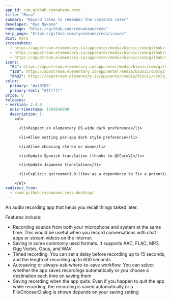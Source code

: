 ```yaml
---
app_id: com.github.ryonakano.reco
title: "Reco"
summary: "Record talks to remember the contents later"
developer: "Ryo Nakano"
homepage: "https://github.com/ryonakano/reco"
help_page: "https://github.com/ryonakano/reco/issues"
dist: hera
screenshots:
  - https://appstream.elementary.io/appcenter/media/bionic/com/github/ryonakano.reco/4C99502E1DE25041136BC4A40A02A204/screenshots/image-1_orig.png
  - https://appstream.elementary.io/appcenter/media/bionic/com/github/ryonakano.reco/4C99502E1DE25041136BC4A40A02A204/screenshots/image-2_orig.png
  - https://appstream.elementary.io/appcenter/media/bionic/com/github/ryonakano.reco/4C99502E1DE25041136BC4A40A02A204/screenshots/image-3_orig.png
icons:
  "64": https://appstream.elementary.io/appcenter/media/bionic/com/github/ryonakano.reco/4C99502E1DE25041136BC4A40A02A204/icons/64x64/com.github.ryonakano.reco_com.github.ryonakano.reco.png
  "128": https://appstream.elementary.io/appcenter/media/bionic/com/github/ryonakano.reco/4C99502E1DE25041136BC4A40A02A204/icons/128x128/com.github.ryonakano.reco_com.github.ryonakano.reco.png
  "64@2": https://appstream.elementary.io/appcenter/media/bionic/com/github/ryonakano.reco/4C99502E1DE25041136BC4A40A02A204/icons/64x64@2/com.github.ryonakano.reco_com.github.ryonakano.reco.png
color:
  primary: "#a10705"
  primary-text: "#ffffff"
price: 0
releases:
- version: 2.4.0
  unix-timestamp: 1593648000
  description: |-
    <ul>

      <li>Respect an elementary OS-wide dark preference</li>

      <li>Allow setting per-app dark style preference</li>

      <li>Allow choosing stereo or mono</li>

      <li>Update Spanish translation (thanks to @CCaroV)</li>

      <li>Update Japanese translation</li>

      <li>Explicit gstreamer1.0-libav as a dependency to fix a potential crash when trying to record in AAC</li>

    </ul>
redirect_from:
  - /com.github.ryonakano.reco.desktop/
---
```


<p>An audio recording app that helps you recall things talked later.</p>
<p>Features include:</p>
<ul>
  <li>Recording sounds from both your microphone and system at the same time. This would be useful when you record conversations
with chat apps or stream videos on the Internet</li>
  <li>Saving in some commonly used formats. It supports AAC, FLAC, MP3, Ogg Vorbis, Opus, and WAV</li>
  <li>Timed recording. You can set a delay before recording up to 15 seconds, and the length of recording up to 600 seconds</li>
  <li>Autosaving or always-ask-where-to-save workflow. You can select whether the app saves recordings automatically or
you choose a destination each time on saving them</li>
  <li>Saving recording when the app quits. Even if you happen to quit the app while recording, the recording is saved
automatically or a FileChooserDialog is shown depends on your saving setting</li> </ul>